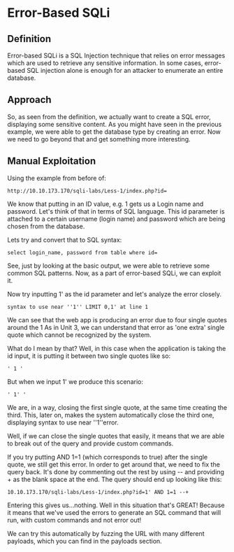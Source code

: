 # Error-Based SQLi 

## Definition
Error-based SQLi is a SQL Injection technique that relies on error messages which are used to retrieve any sensitive information. In some cases, error-based SQL injection alone is enough for an attacker to enumerate an entire database.

## Approach
So, as seen from the definition, we actually want to create a SQL error, displaying some sensitive content. As you might have seen in the previous example, we were able to get the database type by creating an error. Now we need to go beyond that and get something more interesting.

## Manual Exploitation
Using the example from before of:

	http://10.10.173.170/sqli-labs/Less-1/index.php?id=

We know that putting in an ID value, e.g. 1 gets us a Login name and password. Let's think of that in terms of SQL language. This id parameter is attached to a certain username (login name) and password which are being chosen from the database.

Lets try and convert that to SQL syntax:

	select login_name, password from table where id=

See, just by looking at the basic output, we were able to retrieve some common SQL patterns. Now, as a part of error-based SQLi, we can exploit it.

Now try inputting 1' as the id parameter and let's analyze the error closely.

	syntax to use near ''1'' LIMIT 0,1' at line 1

We can see that the web app is producing an error due to four single quotes around the 1
As in Unit 3, we can understand that error as 'one extra' single quote which cannot be recognized by the system.

What do I mean by that? Well, in this case when the application is taking the id input, it is putting it between two single quotes like so:

	' 1 '


But when we input 1' we produce this scenario:

	' 1' '

We are, in a way, closing the first single quote, at the same time creating the third. This, later on, makes the system automatically close the third one, displaying syntax to use near ''1''error.

Well, if we can close the single quotes that easily, it means that we are able to break out of the query and provide custom commands.

If you try putting AND 1=1 (which corresponds to true) after the single quote, we still get this error.
In order to get around that, we need to fix the query back. It's done by commenting out the rest by using -- and providing + as the blank space at the end. The query should end up looking like this:

	10.10.173.170/sqli-labs/Less-1/index.php?id=1' AND 1=1 --+

Entering this gives us...nothing. Well in this situation that's GREAT! Because it means that we've used the errors to generate an SQL command that will run, with custom commands and not error out!

We can try this automatically by fuzzing the URL with many different payloads, which you can find in the payloads section. 
